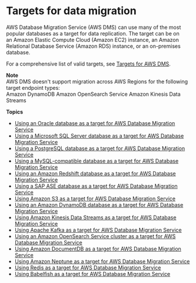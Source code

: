# Targets for data migration<a name="CHAP_Target"></a>

AWS Database Migration Service \(AWS DMS\) can use many of the most popular databases as a target for data replication\. The target can be on an Amazon Elastic Compute Cloud \(Amazon EC2\) instance, an Amazon Relational Database Service \(Amazon RDS\) instance, or an on\-premises database\. 

For a comprehensive list of valid targets, see [Targets for AWS DMS](CHAP_Introduction.Targets.md)\.

**Note**  
AWS DMS doesn't support migration across AWS Regions for the following target endpoint types:  
Amazon DynamoDB
Amazon OpenSearch Service
Amazon Kinesis Data Streams

**Topics**
+ [Using an Oracle database as a target for AWS Database Migration Service](CHAP_Target.Oracle.md)
+ [Using a Microsoft SQL Server database as a target for AWS Database Migration Service](CHAP_Target.SQLServer.md)
+ [Using a PostgreSQL database as a target for AWS Database Migration Service](CHAP_Target.PostgreSQL.md)
+ [Using a MySQL\-compatible database as a target for AWS Database Migration Service](CHAP_Target.MySQL.md)
+ [Using an Amazon Redshift database as a target for AWS Database Migration Service](CHAP_Target.Redshift.md)
+ [Using a SAP ASE database as a target for AWS Database Migration Service](CHAP_Target.SAP.md)
+ [Using Amazon S3 as a target for AWS Database Migration Service](CHAP_Target.S3.md)
+ [Using an Amazon DynamoDB database as a target for AWS Database Migration Service](CHAP_Target.DynamoDB.md)
+ [Using Amazon Kinesis Data Streams as a target for AWS Database Migration Service](CHAP_Target.Kinesis.md)
+ [Using Apache Kafka as a target for AWS Database Migration Service](CHAP_Target.Kafka.md)
+ [Using an Amazon OpenSearch Service cluster as a target for AWS Database Migration Service](CHAP_Target.Elasticsearch.md)
+ [Using Amazon DocumentDB as a target for AWS Database Migration Service](CHAP_Target.DocumentDB.md)
+ [Using Amazon Neptune as a target for AWS Database Migration Service](CHAP_Target.Neptune.md)
+ [Using Redis as a target for AWS Database Migration Service](CHAP_Target.Redis.md)
+ [Using Babelfish as a target for AWS Database Migration Service](CHAP_Target.Babelfish.md)